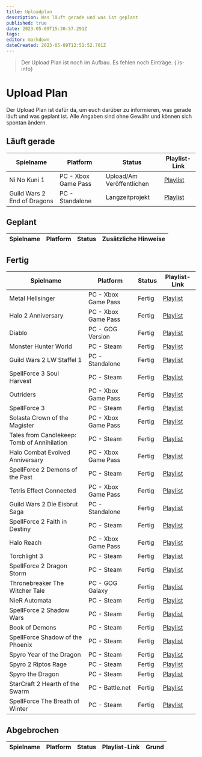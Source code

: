 ```yaml
---
title: Uploadplan
description: Was läuft gerade und was ist geplant
published: true
date: 2023-05-09T15:30:57.291Z
tags: 
editor: markdown
dateCreated: 2023-05-09T12:51:52.701Z
---
```


> Der Upload Plan ist noch im Aufbau. Es fehlen noch Einträge.
{.is-info}

# Upload Plan

Der Upload Plan ist dafür da, um euch darüber zu informieren, was gerade läuft und was geplant ist. Alle Angaben sind ohne Gewähr und können sich spontan ändern.

## Läuft gerade

|Spielname                                        |Platform                    |Status                    |Playlist-Link                                                                   |
|-------------------------------------------------|----------------------------|--------------------------|--------------------------------------------------------------------------------|
|Ni No Kuni 1                                     |PC - Xbox Game Pass         |Upload/Am Veröffentlichen |[Playlist](https://youtube.com/playlist?list=PL4s0gIgia7HaEeEj3wCDI-4Rk4g-BBenR)|
|Guild Wars 2 End of Dragons                      |PC - Standalone             |Langzeitprojekt           |[Playlist](https://youtube.com/playlist?list=PL4s0gIgia7HafKzsD4FrgYt8A71fzhV6D)|

## Geplant

|Spielname                                        |Platform                    |Status                    |Zusätzliche Hinweise                                   |
|-------------------------------------------------|----------------------------|--------------------------|-------------------------------------------------------|

## Fertig

|Spielname                                        |Platform                    |Status                    |Playlist-Link                                                                   |
|-------------------------------------------------|----------------------------|--------------------------|--------------------------------------------------------------------------------|
|Metal Hellsinger                                 |PC - Xbox Game Pass         |Fertig                    |[Playlist](https://youtube.com/playlist?list=PL4s0gIgia7HYtdt-pqmNKPREeJy3i8YHk)|
|Halo 2 Anniversary                               |PC - Xbox Game Pass         |Fertig                    |[Playlist](https://youtube.com/playlist?list=PL4s0gIgia7HZcvywBkgqnyz15nYSxxI3V)|
|Diablo                                           |PC - GOG Version            |Fertig                    |[Playlist](https://youtube.com/playlist?list=PL4s0gIgia7HYyjzY_Ek7IUBk901youOgY)|
|Monster Hunter World                             |PC - Steam                  |Fertig                    |[Playlist](https://youtube.com/playlist?list=PL4s0gIgia7HYYfDOPrZ5jGKPZNT7gJVc1)|
|Guild Wars 2 LW Staffel 1                        |PC - Standalone             |Fertig                    |[Playlist](https://youtube.com/playlist?list=PL4s0gIgia7HZi-ATpatqz1_JWCV90zWuH)|
|SpellForce 3 Soul Harvest                        |PC - Steam                  |Fertig                    |[Playlist](https://youtube.com/playlist?list=PL4s0gIgia7HbOtw3wgSb-Z-s_qUiMy78S)|
|Outriders                                        |PC - Xbox Game Pass         |Fertig                    |[Playlist](https://youtube.com/playlist?list=PL4s0gIgia7HapjuZnIhkVhhbNGW7G7dY5)|
|SpellForce 3                                     |PC - Steam                  |Fertig                    |[Playlist](https://youtube.com/playlist?list=PL4s0gIgia7HbChBJWrBVxtsHCwbefrAcY)|
|Solasta Crown of the Magister                    |PC - Xbox Game Pass         |Fertig                    |[Playlist](https://youtube.com/playlist?list=PL4s0gIgia7Hb1EqvdpDIpJc0OkXDO7mf6)|
|Tales from Candlekeep: Tomb of Annihilation      |PC - Steam                  |Fertig                    |[Playlist](https://youtube.com/playlist?list=PL4s0gIgia7HbvQagj56LdbIX4-OCBDEyk)|
|Halo Combat Evolved Anniversary                  |PC - Xbox Game Pass         |Fertig                    |[Playlist](https://youtube.com/playlist?list=PL4s0gIgia7HaTFJXNBKFgGQUAjqlWJeXk)|
|SpellForce 2 Demons of the Past                  |PC - Steam                  |Fertig                    |[Playlist](https://youtube.com/playlist?list=PL4s0gIgia7HbnZlOlnOF4TDBc9txJxYM4)|
|Tetris Effect Connected                          |PC - Xbox Game Pass         |Fertig                    |[Playlist](https://youtube.com/playlist?list=PL4s0gIgia7HYBcN-6jbUnLYsF6rLRkkpW)|
|Guild Wars 2 Die Eisbrut Saga                    |PC - Standalone             |Fertig                    |[Playlist](https://youtube.com/playlist?list=PL4s0gIgia7HZwW8mfzs5x-orcGzUiz-fo)|
|SpellForce 2 Faith in Destiny                    |PC - Steam                  |Fertig                    |[Playlist](https://youtube.com/playlist?list=PL4s0gIgia7HZE4-Ks2RbkMk-b6mNL2Prq)|
|Halo Reach                                       |PC - Xbox Game Pass         |Fertig                    |[Playlist](https://youtube.com/playlist?list=PL4s0gIgia7HbUyib5b1Jma1ZL7xeLLARJ)|
|Torchlight 3                                     |PC - Steam                  |Fertig                    |[Playlist](https://youtube.com/playlist?list=PL4s0gIgia7HbYKPTUOfIwt1OFmizIbvs0)|
|SpellForce 2 Dragon Storm                        |PC - Steam                  |Fertig                    |[Playlist](https://youtube.com/playlist?list=PL4s0gIgia7HacYmGsJqsxqhkEv68hvypA)|
|Thronebreaker The Witcher Tale                   |PC - GOG Galaxy             |Fertig                    |[Playlist](https://youtube.com/playlist?list=PL4s0gIgia7HboRrTrigzCGCFaoKQQnTg3)|
|NieR Automata                                    |PC - Steam                  |Fertig                    |[Playlist](https://youtube.com/playlist?list=PL4s0gIgia7HZ7JLpHVt9vMKJ40ct8soX7)|
|SpellForce 2 Shadow Wars                         |PC - Steam                  |Fertig                    |[Playlist](https://youtube.com/playlist?list=PL4s0gIgia7HbIHum3Uptwoo8DhMJf6IT2)|
|Book of Demons                                   |PC - Steam                  |Fertig                    |[Playlist](https://youtube.com/playlist?list=PL4s0gIgia7HbefglBfpWuEodqfWFQZneP)|
|SpellForce Shadow of the Phoenix                 |PC - Steam                  |Fertig                    |[Playlist](https://youtube.com/playlist?list=PL4s0gIgia7HZwjOEdaH0F5pOIaQk-q--x)|
|Spyro Year of the Dragon                         |PC - Steam                  |Fertig                    |[Playlist](https://youtube.com/playlist?list=PL4s0gIgia7HbkgGBntVBSEo4HuYQJtoEy)|
|Spyro 2 Riptos Rage                              |PC - Steam                  |Fertig                    |[Playlist](https://youtube.com/playlist?list=PL4s0gIgia7HaMQi-YdAtKOkvJ-S0nAyRt)|
|Spyro the Dragon                                 |PC - Steam                  |Fertig                    |[Playlist](https://youtube.com/playlist?list=PL4s0gIgia7HZpzCh8VQfKGe4UR6dYcufe)|
|StarCraft 2 Hearth of the Swarm                  |PC - Battle.net             |Fertig                    |[Playlist](https://youtube.com/playlist?list=PL4s0gIgia7HaOT5BB9qyUr-q40QBBsEPX)|
|SpellForce The Breath of Winter                  |PC - Steam                  |Fertig                    |[Playlist](https://youtube.com/playlist?list=PL4s0gIgia7HbHA3uEnQm9vWv7cmNLaJrs)|

## Abgebrochen

|Spielname                                        |Platform                    |Status                    |Playlist-Link                                                                   |Grund                               |
|-------------------------------------------------|----------------------------|--------------------------|--------------------------------------------------------------------------------|------------------------------------|